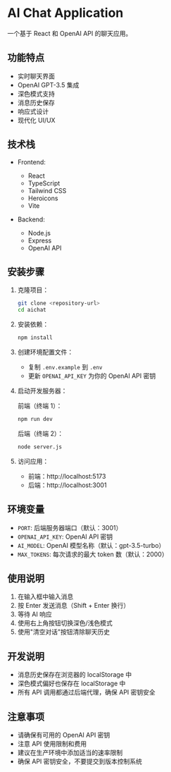 # AI Chat Application

一个基于 React 和 OpenAI API 的聊天应用。

## 功能特点

- 实时聊天界面
- OpenAI GPT-3.5 集成
- 深色模式支持
- 消息历史保存
- 响应式设计
- 现代化 UI/UX

## 技术栈

- Frontend:
  - React
  - TypeScript
  - Tailwind CSS
  - Heroicons
  - Vite

- Backend:
  - Node.js
  - Express
  - OpenAI API

## 安装步骤

1. 克隆项目：
   ```bash
   git clone <repository-url>
   cd aichat
   ```

2. 安装依赖：
   ```bash
   npm install
   ```

3. 创建环境配置文件：
   - 复制 `.env.example` 到 `.env`
   - 更新 `OPENAI_API_KEY` 为你的 OpenAI API 密钥

4. 启动开发服务器：

   前端（终端 1）：
   ```bash
   npm run dev
   ```

   后端（终端 2）：
   ```bash
   node server.js
   ```

5. 访问应用：
   - 前端：http://localhost:5173
   - 后端：http://localhost:3001

## 环境变量

- `PORT`: 后端服务器端口（默认：3001）
- `OPENAI_API_KEY`: OpenAI API 密钥
- `AI_MODEL`: OpenAI 模型名称（默认：gpt-3.5-turbo）
- `MAX_TOKENS`: 每次请求的最大 token 数（默认：2000）

## 使用说明

1. 在输入框中输入消息
2. 按 Enter 发送消息（Shift + Enter 换行）
3. 等待 AI 响应
4. 使用右上角按钮切换深色/浅色模式
5. 使用"清空对话"按钮清除聊天历史

## 开发说明

- 消息历史保存在浏览器的 localStorage 中
- 深色模式偏好也保存在 localStorage 中
- 所有 API 调用都通过后端代理，确保 API 密钥安全

## 注意事项

- 请确保有可用的 OpenAI API 密钥
- 注意 API 使用限制和费用
- 建议在生产环境中添加适当的速率限制
- 确保 API 密钥安全，不要提交到版本控制系统
